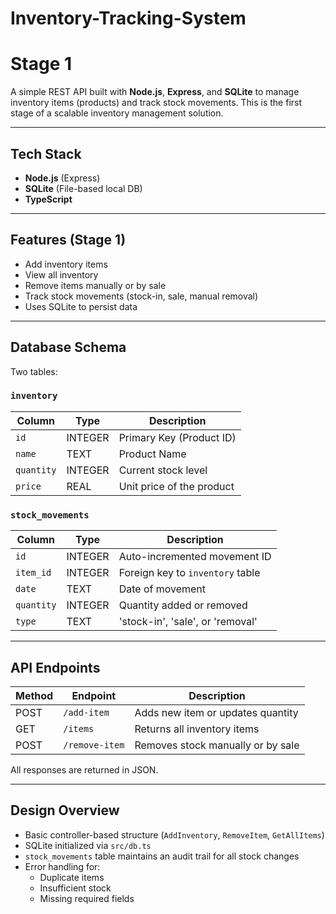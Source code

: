 # Inventory-Tracking-System
# Stage 1

A simple REST API built with **Node.js**, **Express**, and **SQLite** to manage inventory items (products) and track stock movements. This is the first stage of a scalable inventory management solution.

---

## Tech Stack

- **Node.js** (Express)
- **SQLite** (File-based local DB)
- **TypeScript**

---

## Features (Stage 1)

- Add inventory items
- View all inventory
- Remove items manually or by sale
- Track stock movements (stock-in, sale, manual removal)
- Uses SQLite to persist data

---

## Database Schema

Two tables:

### `inventory`
| Column   | Type     | Description                |
|----------|----------|----------------------------|
| `id`     | INTEGER  | Primary Key (Product ID)   |
| `name`   | TEXT     | Product Name               |
| `quantity` | INTEGER | Current stock level        |
| `price`  | REAL     | Unit price of the product  |

### `stock_movements`
| Column   | Type     | Description                      |
|----------|----------|----------------------------------|
| `id`     | INTEGER  | Auto-incremented movement ID     |
| `item_id` | INTEGER | Foreign key to `inventory` table |
| `date`   | TEXT     | Date of movement                 |
| `quantity` | INTEGER | Quantity added or removed        |
| `type`   | TEXT     | 'stock-in', 'sale', or 'removal' |

---

## API Endpoints

| Method | Endpoint        | Description                        |
|--------|------------------|------------------------------------|
| POST   | `/add-item`      | Adds new item or updates quantity  |
| GET    | `/items`         | Returns all inventory items        |
| POST   | `/remove-item`   | Removes stock manually or by sale  |

All responses are returned in JSON.

---

## Design Overview

- Basic controller-based structure (`AddInventory`, `RemoveItem`, `GetAllItems`)
- SQLite initialized via `src/db.ts`
- `stock_movements` table maintains an audit trail for all stock changes
- Error handling for:
  - Duplicate items
  - Insufficient stock
  - Missing required fields


